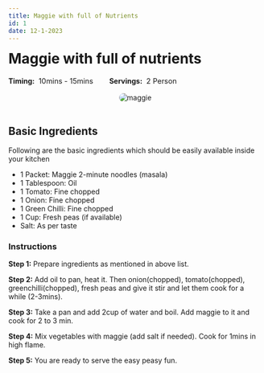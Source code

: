 ```yaml
---
title: Maggie with full of Nutrients
id: 1
date: 12-1-2023
---
```


<style>
    .heading{
        margin-top:1rem;
    }
    .infoWrapper{
        display:flex;
        gap:2rem;
    }
    .servingTimingWrapper{
        display: flex;
        align-items: center;
        gap: 0.5rem;
    }
    .title{
        font-weight:700;
    }
    .subTitle{
        font-size:0.9rem;
    }
    .imgWrapper{
        text-align:center; 
        padding:1rem 0rem;
    }
    img{
        max-width: 80%;
        border-radius: 1rem
    }
</style>

<h1 class='heading'>Maggie with full of nutrients</h1>

<div class='infoWrapper'>
    <div class='servingTimingWrapper'> 
        <div class='title'>Timing:</div>
        <div class='subtitle'>10mins - 15mins</div>
    </div> 
    <div class='servingTimingWrapper'>
        <div class='title'>Servings:</div> 
        <div class='subTitle'>2 Person</div>
    </div>
</div>

<div class='imgWrapper'>
<img src='/recipes/maggie/main.jpg' alt='maggie' />
</div>

## Basic Ingredients

Following are the basic ingredients which should be easily available inside your kitchen

- 1 Packet: Maggie 2-minute noodles (masala)
- 1 Tablespoon: Oil
- 1 Tomato: Fine chopped
- 1 Onion: Fine chopped
- 1 Green Chilli: Fine chopped
- 1 Cup: Fresh peas (if available)
- Salt: As per taste

### Instructions

**Step 1:** Prepare ingredients as mentioned in above list.

**Step 2:** Add oil to pan, heat it. Then onion(chopped), tomato(chopped), greenchilli(chopped), fresh peas and give it stir and let them
cook for a while (2-3mins).

**Step 3:** Take a pan and add 2cup of water and boil. Add maggie to it and cook for 2 to 3 min.

**Step 4:** Mix vegetables with maggie (add salt if needed). Cook for 1mins in high flame.

**Step 5:** You are ready to serve the easy peasy fun.
